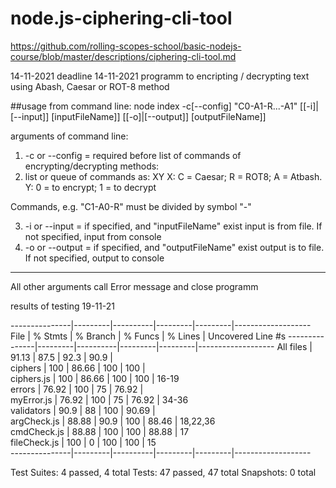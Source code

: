 # node.js-ciphering-cli-tool
https://github.com/rolling-scopes-school/basic-nodejs-course/blob/master/descriptions/ciphering-cli-tool.md

14-11-2021
deadline 14-11-2021
programm to encripting / decrypting text using Abash, Caesar or ROT-8 method

##usage
from command line:
  node index -c[--config] "C0-A1-R...-A1" [[-i]|[--input]] [inputFileName]] [[-o]|[--output]] [outputFileName]] 

arguments of command line:
1. -c or --config  = required before list of commands of encrypting/decrypting methods: 
2. list or queue of commands as:
 XY
X: С = Caesar; R = ROT8; A = Atbash.
Y: 0 = to encrypt; 1 = to decrypt 

 Commands, e.g. "C1-A0-R" must be divided by symbol "-"

3. -i or --input = if specified, and "inputFileName" exist input is from  file. If not specified, input from console
4. -o or --output =  if specified, and "outputFileName" exist  output is to  file. If not specified, output to console

****************************************************
All other arguments call Error message and close programm

results of testing 19-11-21

---------------|---------|----------|---------|---------|-------------------
File           | % Stmts | % Branch | % Funcs | % Lines | Uncovered Line #s
---------------|---------|----------|---------|---------|-------------------
All files      |   91.13 |     87.5 |    92.3 |    90.9 |                  
 ciphers       |     100 |    86.66 |     100 |     100 |                  
  ciphers.js   |     100 |    86.66 |     100 |     100 | 16-19            
 errors        |   76.92 |      100 |      75 |   76.92 |                  
  myError.js   |   76.92 |      100 |      75 |   76.92 | 34-36            
 validators    |    90.9 |       88 |     100 |   90.69 |                  
  argCheck.js  |   88.88 |     90.9 |     100 |   88.46 | 18,22,36         
  cmdCheck.js  |   88.88 |      100 |     100 |   88.88 | 17               
  fileCheck.js |     100 |        0 |     100 |     100 | 15               
---------------|---------|----------|---------|---------|-------------------

Test Suites: 4 passed, 4 total
Tests:       47 passed, 47 total
Snapshots:   0 total


